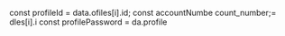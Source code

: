  const profileId = data.ofiles[i].id;
        const accountNumbe
count_number;= dles[i].i
        const profilePassword = da.profile
